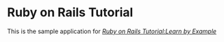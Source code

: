 # Ruby on Rails Tutorial

This is the sample application for 
[*Ruby on Rails Tutorial:Learn by Example*](http://railstutorial.org/)